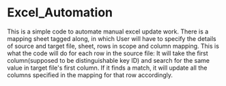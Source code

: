 # Excel_Automation
This is a simple code to automate manual excel update work. There is a mapping sheet tagged along, in which User will have to specify the details of source and target file, sheet, rows in scope and column mapping.
This is what the code will do for each row in the source file: It will take the first column(supposed to be distinguishable key ID) and search for the same value in target file's first column. If it finds a match,  it will update all the columns specified in the mapping for that row accordingly.
